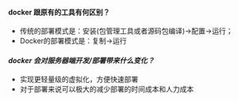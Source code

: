 #### docker 跟原有的工具有何区别？

* 传统的部署模式是：安装\(包管理工具或者源码包编译\)-&gt;配置-&gt;运行；
* Docker的部署模式是：复制-&gt;运行

#### _docker 会对服务器端开发/部署带来什么变化？_

* 实现更轻量级的虚拟化，方便快速部署
* 对于部署来说可以极大的减少部署的时间成本和人力成本



